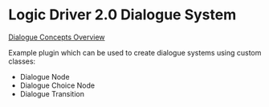 # Logic Driver 2.0 Dialogue System

[Dialogue Concepts Overview](https://logicdriver.recursoft.net/docs/pages/dialogue/)

Example plugin which can be used to create dialogue systems using custom classes:
- Dialogue Node
- Dialogue Choice Node
- Dialogue Transition
